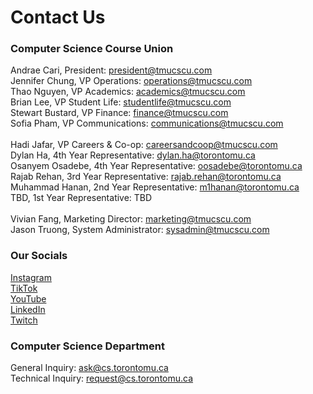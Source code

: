 # Contact Us

<h3>Computer Science Course Union</h3>
Andrae Cari, President: <a href="mailto: president@tmucscu.com" target="_blank" rel="noopener noreferrer">president@tmucscu.com</a><br/>
Jennifer Chung, VP Operations: <a href="mailto: operations@tmucscu.com" target="_blank" rel="noopener noreferrer">operations@tmucscu.com</a><br/>
Thao Nguyen, VP Academics: <a href="mailto: academics@tmucscu.com" target="_blank" rel="noopener noreferrer">academics@tmucscu.com</a><br/>
Brian Lee, VP Student Life: <a href="mailto: studentlife@tmucscu.com" target="_blank" rel="noopener noreferrer">studentlife@tmucscu.com</a><br/>
Stewart Bustard, VP Finance: <a href="mailto: finance@tmucscu.com" target="_blank" rel="noopener noreferrer">finance@tmucscu.com</a><br/>
Sofia Pham, VP Communications: <a href="mailto: communications@tmucscu.com" target="_blank" rel="noopener noreferrer">communications@tmucscu.com</a><br/><br/>
Hadi Jafar, VP Careers & Co-op: <a href="mailto: careersandcoop@tmucscu.com" target="_blank" rel="noopener noreferrer">careersandcoop@tmucscu.com</a><br/>
Dylan Ha, 4th Year Representative: <a href="mailto: dylan.ha@torontomu.ca" target="_blank" rel="noopener noreferrer">dylan.ha@torontomu.ca</a><br/>
Osanyem Osadebe, 4th Year Representative: <a href="mailto: oosadebe@torontomu.ca" target="_blank" rel="noopener noreferrer">oosadebe@torontomu.ca</a><br/>
Rajab Rehan, 3rd Year Representative: <a href="mailto: rajab.rehan@torontomu.ca" target="_blank" rel="noopener noreferrer">rajab.rehan@torontomu.ca</a><br/>
Muhammad Hanan, 2nd Year Representative: <a href="mailto: m1hanan@torontomu.ca" target="_blank" rel="noopener noreferrer">m1hanan@torontomu.ca</a><br/>
TBD, 1st Year Representative: TBD<br/><br/>
Vivian Fang, Marketing Director: <a href="mailto: marketing@tmucscu.com" target="_blank" rel="noopener noreferrer">marketing@tmucscu.com</a><br/>
Jason Truong, System Administrator: <a href="mailto: sysadmin@tmucscu.com" target="_blank" rel="noopener noreferrer">sysadmin@tmucscu.com</a><br/>

<h3>Our Socials</h3>
<a href="https://www.instagram.com/tmu_cscu/" target="_blank" rel="noopener noreferrer">Instagram</a><br/>
<a href="https://www.tiktok.com/@tmu_cscu" target="_blank" rel="noopener noreferrer">TikTok</a><br/>
<a href="https://www.youtube.com/channel/UCxZNP3s0RBaOT-nEEB7nAtg" target="_blank" rel="noopener noreferrer">YouTube</a><br/>
<a href="https://www.linkedin.com/company/ryerson-computer-science-course-union/" target="_blank" rel="noopener noreferrer">LinkedIn</a><br/>
<a href="https://www.twitch.tv/tmu_cscu" target="_blank" rel="noopener noreferrer">Twitch</a><br/>

<h3>Computer Science Department</h3>
General Inquiry: <a href="mailto: ask@cs.torontomu.ca" target="_blank" rel="noopener noreferrer">ask@cs.torontomu.ca</a><br/>
Technical Inquiry: <a href="mailto: request@cs.torontomu.ca" target="_blank" rel="noopener noreferrer">request@cs.torontomu.ca</a><br/>
<br/>
